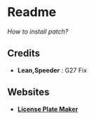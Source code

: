 # Readme

*How to install patch?*

## Credits
- **Lean,Speeder** : G27 Fix

## Websites
- **[License Plate Maker](http://acme.com/licensemaker/licensemaker.cgi?state=Hawaii&text=2.00A&plate=1991&r=1461579615)**